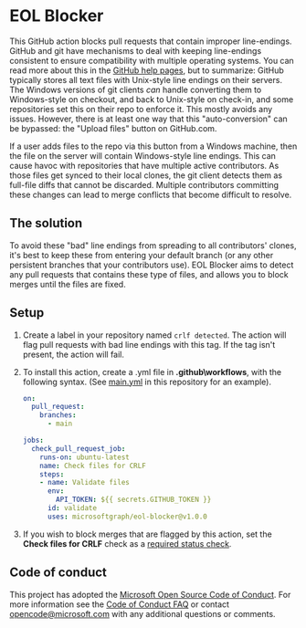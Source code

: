 # EOL Blocker

This GitHub action blocks pull requests that contain improper line-endings. GitHub and git have mechanisms to deal with keeping line-endings consistent to ensure compatibility with multiple operating systems. You can read more about this in the [GitHub help pages](https://docs.github.com/en/github/using-git/configuring-git-to-handle-line-endings), but to summarize: GitHub typically stores all text files with Unix-style line endings on their servers. The Windows versions of git clients *can* handle converting them to Windows-style on checkout, and back to Unix-style on check-in, and some repositories set this on their repo to enforce it. This mostly avoids any issues. However, there is at least one way that this "auto-conversion" can be bypassed: the "Upload files" button on GitHub.com.

If a user adds files to the repo via this button from a Windows machine, then the file on the server will contain Windows-style line endings. This can cause havoc with repositories that have multiple active contributors. As those files get synced to their local clones, the git client detects them as full-file diffs that cannot be discarded. Multiple contributors committing these changes can lead to merge conflicts that become difficult to resolve.

## The solution

To avoid these "bad" line endings from spreading to all contributors' clones, it's best to keep these from entering your default branch (or any other persistent branches that your contributors use). EOL Blocker aims to detect any pull requests that contains these type of files, and allows you to block merges until the files are fixed.

## Setup

1. Create a label in your repository named `crlf detected`. The action will flag pull requests with bad line endings with this tag. If the tag isn't present, the action will fail.

1. To install this action, create a .yml file in **.github\workflows**, with the following syntax. (See [main.yml](.github\workflows\main.yml) in this repository for an example).

    ```yml
    on:
      pull_request:
        branches:
          - main

    jobs:
      check_pull_request_job:
        runs-on: ubuntu-latest
        name: Check files for CRLF
        steps:
        - name: Validate files
          env:
            API_TOKEN: ${{ secrets.GITHUB_TOKEN }}
          id: validate
          uses: microsoftgraph/eol-blocker@v1.0.0
    ```

1. If you wish to block merges that are flagged by this action, set the **Check files for CRLF** check as a [required status check](https://docs.github.com/en/github/administering-a-repository/about-required-status-checks).

## Code of conduct

This project has adopted the [Microsoft Open Source Code of Conduct](https://opensource.microsoft.com/codeofconduct/). For more information see the [Code of Conduct FAQ](https://opensource.microsoft.com/codeofconduct/faq/) or contact [opencode@microsoft.com](mailto:opencode@microsoft.com) with any additional questions or comments.
